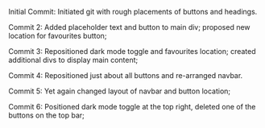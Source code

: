Initial Commit: Initiated git with rough placements of buttons and headings.

Commit 2: Added placeholder text and button to main div; proposed new location for favourites button;

Commit 3: Repositioned dark mode toggle and favourites location; created additional divs to display main content;

Commit 4: Repositioned just about all buttons and re-arranged navbar.

Commit 5: Yet again changed layout of navbar and button location;

Commit 6: Positioned dark mode toggle at the top right, deleted one of the buttons on the top bar;